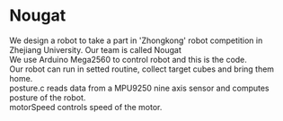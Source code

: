 # Nougat
We design a robot to take a part in 'Zhongkong' robot competition in Zhejiang University. Our team is called Nougat    
We use Arduino Mega2560 to control robot and this is the code.     
Our robot can run in setted routine, collect target cubes and bring them home.     
posture.c reads data from a MPU9250 nine axis sensor and computes posture of the robot.    
motorSpeed controls speed of the motor.    
